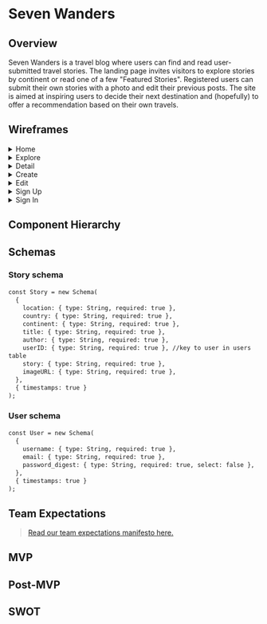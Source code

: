 # Seven Wanders

## Overview

Seven Wanders is a travel blog where users can find and read user-submitted travel stories. The landing page invites visitors to explore stories by continent or read one of a few "Featured Stories". Registered users can submit their own stories with a photo and edit their previous posts. The site is aimed at inspiring users to decide their next destination and (hopefully) to offer a recommendation based on their own travels.

## Wireframes

<details>
<summary>Home</summary>

![alt text](readme-assets/wireframes/Home.png)

</details>

<details>
<summary>Explore</summary>

![alt text](readme-assets/wireframes/Explore.png)

</details>

<details>
<summary>Detail</summary>

![alt text](readme-assets/wireframes/Detail.png)

</details>

<details>
<summary>Create</summary>

![alt text](readme-assets/wireframes/Create.png)

</details>

<details>
<summary>Edit</summary>

![alt text](readme-assets/wireframes/Edit.png)

</details>

<details>
<summary>Sign Up</summary>

![alt text](./readme-assets/wireframes/SignUp.png)

</details>

<details>
<summary>Sign In</summary>

![alt text](./readme-assets/wireframes/SignIn.png)

</details>

## Component Hierarchy

## Schemas

### Story schema

```
const Story = new Schema(
  {
    location: { type: String, required: true },
    country: { type: String, required: true },
    continent: { type: String, required: true },
    title: { type: String, required: true },
    author: { type: String, required: true },
    userID: { type: String, required: true }, //key to user in users table
    story: { type: String, required: true },
    imageURL: { type: String, required: true },
  },
  { timestamps: true }
);
```

### User schema

```
const User = new Schema(
  {
    username: { type: String, required: true },
    email: { type: String, required: true },
    password_digest: { type: String, required: true, select: false },
  },
  { timestamps: true }
);
```

## Team Expectations

> [Read our team expectations manifesto here.](https://docs.google.com/document/d/1l8nFBRjAJudqV3y2pBvPw7_S7gMINpztjF4ZgiL9RvQ/edit?usp=sharing)

## MVP

## Post-MVP

## SWOT
